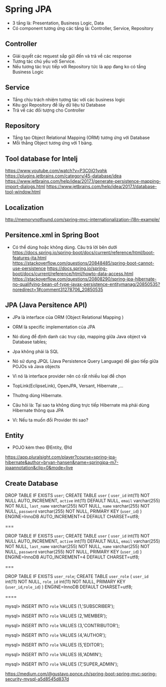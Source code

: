 # Spring JPA
- 3 tầng là: Presentation, Business Logic, Data 
- Có component tương ứng các tầng là: Controller, Service, Repository 


## Controller 
- Giải quyết các request sắp gửi đến và trả về các response 
- Tương tác chủ yếu với Service.
- Nếu tương tác trực tiếp với Repository tức là app đang ko có tầng Business Logic 


## Service 
- Tầng chịu trách nhiệm tương tác với các business logic 
- Kêu gọi Repository để lấy dữ liệu từ Database 
- Trả về các đối tượng cho Controller 

## Repository 
- Tầng tạo Object Relational Mapping (ORM) tương ứng với Database 
- Mỗi thằng Object tương ứng với 1 bảng. 


## Tool database for Intelj 
https://www.youtube.com/watch?v=P3C0iO1yqhk
https://plugins.jetbrains.com/category/45-database/idea
https://www.jetbrains.com/help/idea/2017.1/generate-persistence-mapping-import-dialogs.html
https://www.jetbrains.com/help/idea/2017.1/database-tool-window.html

## Localization 
http://memorynotfound.com/spring-mvc-internationalization-i18n-example/

## Persitence.xml in Spring Boot 
- Có thể dùng hoặc không dùng. Câu trả lời bên dưới 
https://docs.spring.io/spring-boot/docs/current/reference/html/boot-features-jta.html
https://stackoverflow.com/questions/20848485/spring-boot-cannot-use-persistence
https://docs.spring.io/spring-boot/docs/current/reference/html/howto-data-access.html
https://stackoverflow.com/questions/20808290/spring-jpa-hibernate-no-qualifying-bean-of-type-javax-persistence-entitymanag/20850535?noredirect=1#comment31278706_20850535


## JPA (Java Persitence API)
- JPa là interface của ORM (Object Relational Mapping )
- ORM là specific implementation của JPA 
- Nó dùng để định danh các truy cập, mapping giữa Java object và Database tables;

- Jpa không phải là SQL 
- Nó sử dụng JPQL (Java Persistence Query Language) để giao tiếp giữa POJOs và Java objects 

- Vì nó là interface provider nên có rất nhiều loại để chọn 
- TopLink(EclipseLink), OpenJPA, Versant, Hibernate ,...

- Thường dùng Hibernate.
- Câu hỏi là: Tại sao ta không dùng trực tiếp Hibernate mà phải dùng Hibernate thông qua JPA 

+ Vì: Nếu ta muốn đổi Provider thì sao? 
        
## Entity 
- POJO kèm theo @Entity, @Id 


https://app.pluralsight.com/player?course=spring-jpa-hibernate&author=bryan-hansen&name=springjpa-m7-jpaannotation&clip=0&mode=live


## Create Database

DROP TABLE IF EXISTS `user`;
CREATE TABLE `user` (
  `user_id` int(11) NOT NULL AUTO_INCREMENT,
  `active` int(11) DEFAULT NULL,
  `email` varchar(255) NOT NULL,
  `last_name` varchar(255) NOT NULL,
  `name` varchar(255) NOT NULL,
  `password` varchar(255) NOT NULL,
  PRIMARY KEY (`user_id`)
) ENGINE=InnoDB AUTO_INCREMENT=4 DEFAULT CHARSET=utf8;


===

DROP TABLE IF EXISTS `user`;
CREATE TABLE `user` (
  `user_id` int(11) NOT NULL AUTO_INCREMENT,
  `active` int(11) DEFAULT NULL,
  `email` varchar(255) NOT NULL,
  `last_name` varchar(255) NOT NULL,
  `name` varchar(255) NOT NULL,
  `password` varchar(255) NOT NULL,
  PRIMARY KEY (`user_id`)
) ENGINE=InnoDB AUTO_INCREMENT=4 DEFAULT CHARSET=utf8;


===


DROP TABLE IF EXISTS `user_role`;
CREATE TABLE `user_role` (
  `user_id` int(11) NOT NULL,
  `role_id` int(11) NOT NULL,
  PRIMARY KEY (`user_id`,`role_id`)
) ENGINE=InnoDB DEFAULT CHARSET=utf8;

====


mysql> INSERT INTO `role` VALUES (1,'SUBSCRIBER');

mysql> INSERT INTO `role` VALUES (2,'MEMBER');

mysql> INSERT INTO `role` VALUES (3,'CONTRIBUTOR');

mysql> INSERT INTO `role` VALUES (4,'AUTHOR');

mysql> INSERT INTO `role` VALUES (5,'EDITOR');

mysql> INSERT INTO `role` VALUES (6,'ADMIN');

mysql> INSERT INTO `role` VALUES (7,'SUPER_ADMIN');


https://medium.com/@gustavo.ponce.ch/spring-boot-spring-mvc-spring-security-mysql-a5d8545d837d
